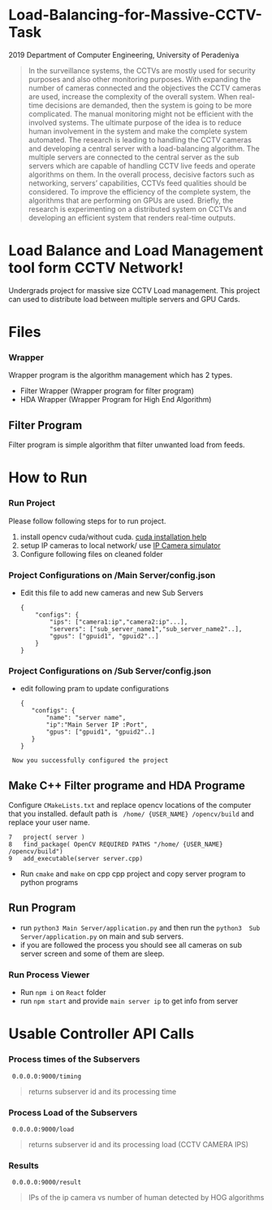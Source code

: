 
# Load-Balancing-for-Massive-CCTV-Task
 2019 Department of Computer Engineering, University of Peradeniya

> In the surveillance systems, the CCTVs are mostly used for security purposes and also other monitoring purposes. With expanding the number of cameras connected and the objectives the CCTV cameras are used, increase the complexity of the overall system. When real-time decisions are demanded, then the system is going to be more complicated. The manual monitoring might not be efficient with the involved systems.
The ultimate purpose of the idea is to reduce human involvement in the system and make the complete system automated. The research is leading to handling the CCTV cameras and developing a central server with a load-balancing algorithm. The multiple servers are connected to the central server as the sub servers which are capable of handling CCTV live feeds and operate algorithms on them. In the overall process, decisive factors such as networking, servers’ capabilities, CCTVs feed qualities should be considered. To improve the efficiency of the complete system, the algorithms that are performing on GPUs are used. Briefly, the research is experimenting on a distributed system on CCTVs and developing an efficient system that renders real-time outputs.

# Load Balance and Load Management tool form CCTV Network!

Undergrads project for massive size CCTV Load management. This project can used to distribute load between multiple servers and GPU Cards.


# Files

###  Wrapper
Wrapper program is  the algorithm management which has 2 types. 
* Filter Wrapper (Wrapper program for filter program)
* HDA Wrapper (Wrapper Program for High End Algorithm)

## Filter Program
Filter program is simple algorithm that filter unwanted load from feeds.



# How to Run

### Run Project

Please follow following steps for to run project.
1. install opencv cuda/without cuda. [cuda installation help](https://medium.com/@bnarasapur/compile-opencv-with-cuda-from-the-source-1b98e9108a59)
2.  setup IP cameras to local network/ use [IP Camera simulator](https://play.google.com/store/apps/details?id=com.pas.webcam&hl=en) 
3.  Configure following files on cleaned folder
    
### Project Configurations on /Main Server/config.json

 - Edit this file to add new cameras and new Sub Servers
     
   
    ```
	{
		"configs": {
			"ips": ["camera1:ip","camera2:ip"...],
			"servers": ["sub_server_name1","sub_server_name2"..],
			"gpus": ["gpuid1", "gpuid2"..]
		}
	}
    ``` 
   
    
  
### Project Configurations on /Sub Server/config.json

 - edit following pram to update configurations
     ```
	{
		"configs": {
			"name": "server name",
			"ip":"Main Server IP :Port",
			"gpus": ["gpuid1", "gpuid2"..]
		}
	}
    ```           
    
       
``` Now you successfully configured the project```

## Make C++ Filter programe and HDA Programe
Configure ```CMakeLists.txt``` and replace opencv locations of the computer that you installed.
default path is ``` /home/ {USER_NAME} /opencv/build``` and replace your user name.
```
7   project( server )
8   find_package( OpenCV REQUIRED PATHS "/home/ {USER_NAME} /opencv/build")
9   add_executable(server server.cpp)
```
 - Run ``` cmake ``` and ```make``` on cpp cpp project and copy server program to python programs
 
## Run Program
 - run ```python3 Main Server/application.py``` and then run the ```python3  Sub Server/application.py``` on main and sub servers.
 - if you are followed the process you should see all cameras on sub server screen and some of them are sleep.
 
### Run Process Viewer

 - Run ``` npm i ``` on ```React``` folder
 - run ```npm start``` and provide ```main server ip``` to get info from server
 
 
 # Usable Controller API Calls

### Process times of the Subservers
``` 0.0.0.0:9000/timing```
> returns subserver id and its processing time

### Process Load of the Subservers
``` 0.0.0.0:9000/load```
> returns subserver id and its processing load (CCTV CAMERA IPS)

### Results
``` 0.0.0.0:9000/result```
> IPs of the ip camera vs number of human detected by HOG algorithms


